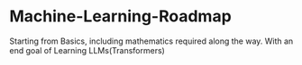 # Machine-Learning-Roadmap
Starting from Basics, including mathematics required along the way. With an end goal of Learning LLMs(Transformers)
